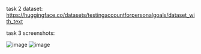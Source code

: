 task 2 dataset:
https://huggingface.co/datasets/testingaccountforpersonalgoals/dataset_with_text

task 3 screenshots:


![image](https://github.com/user-attachments/assets/df08d33d-3ba7-4cae-91f3-fd20716d2333)
![image](https://github.com/user-attachments/assets/db4d5beb-ac90-40c2-a751-7a03623dede5)
